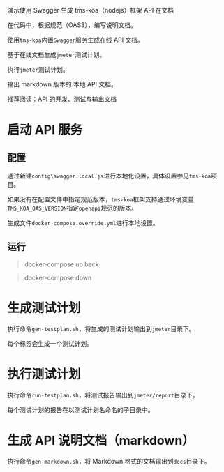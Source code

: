 演示使用 Swagger 生成 tms-koa（nodejs）框架 API 在文档

在代码中，根据规范（OAS3），编写说明文档。

使用`tms-koa`内置`Swagger`服务生成在线 API 文档。

基于在线文档生成`jmeter`测试计划。

执行`jmeter`测试计划。

输出 markdown 版本的 本地 API 文档。

推荐阅读：[API 的开发、测试与输出文档](https://www.jianshu.com/p/148aa15e43c0)

# 启动 API 服务

## 配置

通过新建`config\swagger.local.js`进行本地化设置，具体设置参见`tms-koa`项目。

如果没有在配置文件中指定规范版本，`tms-koa`框架支持通过环境变量`TMS_KOA_OAS_VERSION`指定`openapi`规范的版本。

生成文件`docker-compose.override.yml`进行本地设置。

## 运行

> docker-compose up back

> docker-compose down

# 生成测试计划

执行命令`gen-testplan.sh`，将生成的测试计划输出到`jmeter`目录下。

每个标签会生成一个测试计划。

# 执行测试计划

执行命令`run-testplan.sh`，将测试报告输出到`jmeter/report`目录下。

每个测试计划的报告在以测试计划名命名的子目录中。

# 生成 API 说明文档（markdown）

执行命令`gen-markdown.sh`，将 Markdown 格式的文档输出到`docs`目录下。
